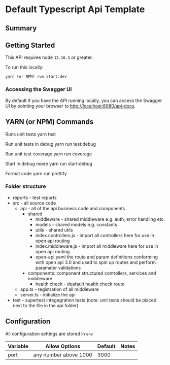 # Default Typescript Api Template

## Summary

## Getting Started

This API requires node `12.16.3` or greater.

To run this locally:

    yarn (or NPM) run start:dev

### Accessing the Swagger UI

By default if you have the API running locally, you can access the Swagger UI by pointing your browser to [http://localhost:8080/api-docs](http://localhost:8080/api-docs).

## YARN (or NPM) Commands

Runs unit tests
    yarn test

Run unit tests in debug
    yarn run test:debug

Run unit test coverage
    yarn run coverage

Start in debug mode
    yarn run start:debug

Format code 
    yarn run prettify

### Folder structure

- reports - test reports
- src - all source code 
    - api - all of the api business code and components
        - shared
            - middleware - shared middleware e.g. auth, error handling etc.
            - models - shared models e.g. constants
            - utils - shared utils
            - index.controllers.js - import all controllers here for use in open api routing
            - index.middleware.js - import all middleware here for use in open api routing
            - open-api.yaml the route and param definitions conforming with open api 3.0 and used to spin up routes and perform paramater validations
        - components: component structured controllers, services and middleware
            - health check - deafault health check route
    - app.ts - registration of all middleware
    - server.ts - initialize the api
- test - supertest integegration tests (note: unit tests should be placed next to the file in the api folder)

## Configuration

All configuration settings are stored in `env`

| Variable | Allow Options         | Default | Notes |
| -------- | --------------------- | ------- | ----- |
| port     | any number above 1000 | 3000    |       |

